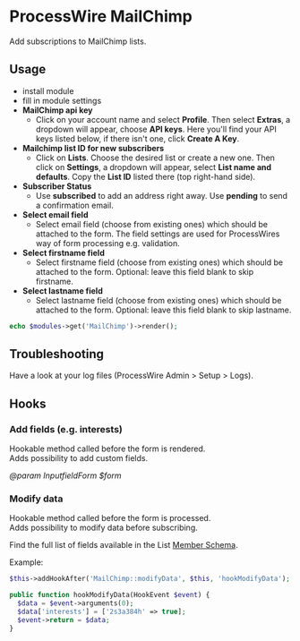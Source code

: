 # ProcessWire MailChimp

Add subscriptions to MailChimp lists.

## Usage

- install module
- fill in module settings
- **MailChimp api key**
  - Click on your account name and select **Profile**. Then select **Extras**, a dropdown will appear, choose **API keys**. Here you\'ll find your API keys listed below, if there isn\'t one, click **Create A Key**.
- **Mailchimp list ID for new subscribers**
  - Click on **Lists**. Choose the desired list or create a new one. Then click on **Settings**, a dropdown will appear, select **List name and defaults**. Copy the **List ID** listed there (top right-hand side).
- **Subscriber Status**
  - Use **subscribed** to add an address right away. Use **pending** to send a confirmation email.
- **Select email field**
  - Select email field (choose from existing ones) which should be attached to the form. The field settings are used for ProcessWires way of form processing e.g. validation.
- **Select firstname field**
  - Select firstname field (choose from existing ones) which should be attached to the form. Optional: leave this field blank to skip firstname.
- **Select lastname field**
  - Select lastname field (choose from existing ones) which should be attached to the form. Optional: leave this field blank to skip lastname. 

```php
echo $modules->get('MailChimp')->render();
```

## Troubleshooting

Have a look at your log files (ProcessWire Admin > Setup > Logs).

## Hooks

### Add fields (e.g. interests)

Hookable method called before the form is rendered.  
Adds possibility to add custom fields.

*@param InputfieldForm $form*

### Modify data

Hookable method called before the form is processed.  
Adds possibility to modify data before subscribing.

Find the full list of fields available in the List [Member Schema](https://api.mailchimp.com/schema/3.0/Lists/Members/Instance.json).

Example:

```php
$this->addHookAfter('MailChimp::modifyData', $this, 'hookModifyData');

public function hookModifyData(HookEvent $event) {
  $data = $event->arguments(0);
  $data['interests'] = ['2s3a384h' => true];
  $event->return = $data;
}
```
